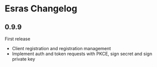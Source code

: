 # Esras Changelog

## 0.9.9

First release
- Client registration and registration management
- Implement auth and token requests with PKCE, sign secret and sign private key
